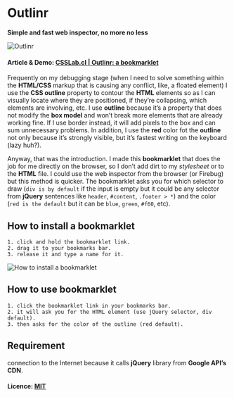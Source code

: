 # Outlinr

**Simple and fast web inspector, no more no less**

![Outlinr](https://i.imgur.com/r74QWgf.png)

#### Article & Demo: [CSSLab.cl | Outlinr: a bookmarklet](http://www.csslab.cl/2011/12/06/outlinr-a-bookmarklet/)

Frequently on my debugging stage (when I need to solve something within the **HTML/CSS** markup that is causing any conflict, like, a floated element) I use the **CSS outline** property to contour the **HTML** elements so as I can visually locate where they are positioned, if they’re collapsing, which elements are involving, etc. I use **outline** because it’s a property that does not modify the **box model** and won’t  break more elements that are already working fine. If I use border instead, it will add pixels to the box and can sum unnecessary problems. In addition, I use the **red** color fot the **outline** not only because it’s strongly visible, but it’s fastest writing on the keyboard (lazy huh?).

Anyway, that was the introduction. I made this **bookmarklet** that does the job for me directly on the browser, so I don’t add dirt to my *stylesheet* or to the **HTML** file. I could use the web inspector from the browser (or Firebug) but this method is quicker. The bookmarklet asks you for which selector to draw (`div is by default` if the input is empty but it could be any selector from **jQuery** sentences like `header`, `#content`, `.footer > *`) and the color (`red is the default` but it can be `blue`, `green`, `#f60`, etc).


## How to install a bookmarklet
	1. click and hold the bookmarklet link.
	2. drag it to your bookmarks bar.
	3. release it and type a name for it.

![How to install a bookmarklet](http://www.csslab.cl/wp-content/uploads/2009/02/pasos.gif)

## How to use bookmarklet
	1. click the bookmarklet link in your bookmarks bar.
	2. it will ask you for the HTML element (use jQuery selector, div default).
	3. then asks for the color of the outline (red default).
	

## Requirement
connection to the Internet because it calls **jQuery** library from **Google API’s CDN**.

#### Licence: [MIT](https://github.com/juanbrujo/outlinr/blob/master/LICENSE)
